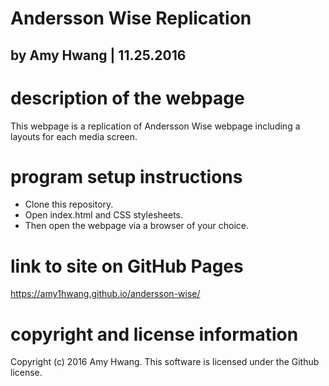# Andersson Wise Replication
## by Amy Hwang | 11.25.2016

# description of the webpage
This webpage is a replication of Andersson Wise webpage including a layouts for each media screen.

# program setup instructions
* Clone this repository.
* Open index.html and CSS stylesheets.
* Then open the webpage via a browser of your choice.


# link to site on GitHub Pages
https://amy1hwang.github.io/andersson-wise/

# copyright and license information
Copyright (c) 2016 Amy Hwang. This software is licensed under the Github license.
